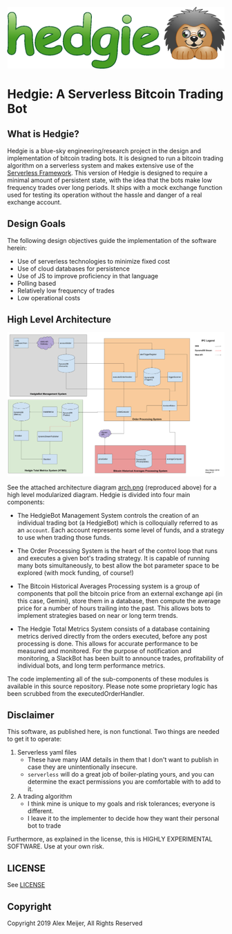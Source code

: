 ![hedgie logo](icon.png)

# Hedgie: A Serverless Bitcoin Trading Bot

## What is Hedgie?

Hedgie is a blue-sky engineering/research project in the design and implementation of bitcoin trading bots. It is designed to run a bitcoin trading algorithm on a serverless system and makes extensive use of the [Serverless Framework](https://serverless.com/). This version of Hedgie is designed to require a minimal amount of persistent state, with the idea that the bots make low frequency trades over long periods. It ships with a mock exchange function used for testing its operation without the hassle and danger of a real exchange account.

## Design Goals

The following design objectives guide the implementation of the software herein:

* Use of serverless technologies to minimize fixed cost
* Use of cloud databases for persistence
* Use of JS to improve proficiency in that language
* Polling based
* Relatively low frequency of trades
* Low operational costs

## High Level Architecture

![arch](arch.png)

See the attached architecture diagram [arch.png](arch.png) (reproduced above) for a high level modularized diagram. Hedgie is divided into four main components:

- The HedgieBot Management System controls the creation of an individual trading bot (a HedgieBot) which is colloquially referred to as an `account`. Each account represents some level of funds, and a strategy to use when trading those funds.

- The Order Processing System is the heart of the control loop that runs and executes a given bot's trading strategy. It is capable of running many bots simultaneously, to best allow the bot parameter space to be explored (with mock funding, of course!)

- The Bitcoin Historical Averages Processing system is a group of components that poll the bitcoin price from an external exchange api (in this case, Gemini), store them in a database, then compute the average price for a number of hours trailing into the past. This allows bots to implement strategies based on near or long term trends.

- The Hedgie Total Metrics System consists of a database containing metrics derived directly from the orders executed, before any post processing is done. This allows for accurate performance to be measured and monitored. For the purpose of notification and monitoring, a SlackBot has been built to announce trades, profitability of individual bots, and long term performance metrics.

The code implementing all of the sub-components of these modules is available in this source repository. Please note some proprietary logic has been scrubbed from the executedOrderHandler.

## Disclaimer

This software, as published here, is non functional. Two things are needed to get it to operate:

1. Serverless yaml files
    * These have many IAM details in them that I don't want to publish in case they are unintentionally insecure.
    * `serverless` will do a great job of boiler-plating yours, and you can determine the exact permissions you are comfortable with to add to it.
2. A trading algorithm
    * I think mine is unique to my goals and risk tolerances; everyone is different.
    * I leave it to the implementer to decide how they want their personal bot to trade

Furthermore, as explained in the license, this is HIGHLY EXPERIMENTAL SOFTWARE. Use at your own risk.

## LICENSE
See [LICENSE](LICENSE)

## Copyright

Copyright 2019 Alex Meijer, All Rights Reserved
